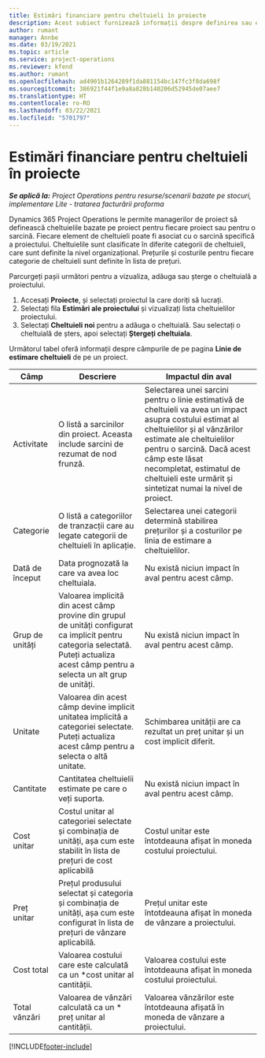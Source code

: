 ```yaml
---
title: Estimări financiare pentru cheltuieli în proiecte
description: Acest subiect furnizează informații despre definirea sau estimarea cheltuielilor bazate pe proiecte.
author: rumant
manager: Annbe
ms.date: 03/19/2021
ms.topic: article
ms.service: project-operations
ms.reviewer: kfend
ms.author: rumant
ms.openlocfilehash: ad4901b1264289f1da881154bc147fc3f8da698f
ms.sourcegitcommit: 386921f44f1e9a8a828b140206d52945de07aee7
ms.translationtype: HT
ms.contentlocale: ro-RO
ms.lasthandoff: 03/22/2021
ms.locfileid: "5701797"
---
```

# <a name="financial-estimates-for-expenses-on-projects"></a>Estimări financiare pentru cheltuieli în proiecte
_**Se aplică la:** Project Operations pentru resurse/scenarii bazate pe stocuri, implementare Lite - tratarea facturării proforma_

Dynamics 365 Project Operations le permite managerilor de proiect să definească cheltuielile bazate pe proiect pentru fiecare proiect sau pentru o sarcină. Fiecare element de cheltuieli poate fi asociat cu o sarcină specifică a proiectului. Cheltuielile sunt clasificate în diferite categorii de cheltuieli, care sunt definite la nivel organizațional. Prețurile și costurile pentru fiecare categorie de cheltuieli sunt definite în lista de prețuri. 

Parcurgeți pașii următori pentru a vizualiza, adăuga sau șterge o cheltuială a proiectului.

1. Accesați **Proiecte**, și selectați proiectul la care doriți să lucrați.
2. Selectați fila **Estimări ale proiectului** și vizualizați lista cheltuielilor proiectului.
3. Selectați **Cheltuieli noi** pentru a adăuga o cheltuială. Sau selectați o cheltuială de șters, apoi selectați **Ștergeți cheltuiala**.

Următorul tabel oferă informații despre câmpurile de pe pagina **Linie de estimare cheltuieli** de pe un proiect. 

| **Câmp** | **Descriere** | **Impactul din aval** |
| --- | --- | --- |
| Activitate | O listă a sarcinilor din proiect. Aceasta include sarcini de rezumat de nod frunză. | Selectarea unei sarcini pentru o linie estimativă de cheltuieli va avea un impact asupra costului estimat al cheltuielilor și al vânzărilor estimate ale cheltuielilor pentru o sarcină. Dacă acest câmp este lăsat necompletat, estimatul de cheltuieli este urmărit și sintetizat numai la nivel de proiect. |
| Categorie | O listă a categoriilor de tranzacții care au legate categorii de cheltuieli în aplicație. | Selectarea unei categorii determină stabilirea prețurilor și a costurilor pe linia de estimare a cheltuielilor. |
| Dată de început | Data prognozată la care va avea loc cheltuiala. | Nu există niciun impact în aval pentru acest câmp. |
| Grup de unități | Valoarea implicită din acest câmp provine din grupul de unități configurat ca implicit pentru categoria selectată. Puteți actualiza acest câmp pentru a selecta un alt grup de unități. | Nu există niciun impact în aval pentru acest câmp. |
| Unitate | Valoarea din acest câmp devine implicit unitatea implicită a categoriei selectate. Puteți actualiza acest câmp pentru a selecta o altă unitate. | Schimbarea unității are ca rezultat un preț unitar și un cost implicit diferit. |
| Cantitate | Cantitatea cheltuielii estimate pe care o veți suporta. | Nu există niciun impact în aval pentru acest câmp. |
| Cost unitar | Costul unitar al categoriei selectate și combinația de unități, așa cum este stabilit în lista de prețuri de cost aplicabilă | Costul unitar este întotdeauna afișat în moneda costului proiectului. |
| Preț unitar | Prețul produsului selectat și categoria și combinația de unități, așa cum este configurat în lista de prețuri de vânzare aplicabilă. | Prețul unitar este întotdeauna afișat în moneda de vânzare a proiectului. |
| Cost total | Valoarea costului care este calculată ca un \*cost unitar al cantității.| Valoarea costului este întotdeauna afișat în moneda costului proiectului. |
| Total vânzări | Valoarea de vânzări calculată ca un \* preț unitar al cantității. | Valoarea vânzărilor este întotdeauna afișată în moneda de vânzare a proiectului. |


[!INCLUDE[footer-include](../includes/footer-banner.md)]
